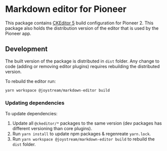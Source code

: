 # Markdown editor for Pioneer

This package contains [CKEditor 5](https://ckeditor.com/ckeditor-5/) build configuration for Pioneer 2. This package also holds the distribution version of the editor that is used by the Pioneer app.

## Development

The built version of the package is distributed in `dist` folder. Any change to code (adding or removing editor plugins) requires rebuilding the distributed version.

To rebuild the editor run:

```shell
yarn workspace @joystream/markdown-editor build
```

### Updating dependencies

To update dependencies:

1. Update all `@ckeditor/*` packages to the same version (dev packages has different versioning than core plugins).
2. Run `yarn install` to update npm packages & regenreate `yarn.lock`.
3. Run `yarn workspace @joystream/markdown-editor build` to rebuild the `dist` folder.
